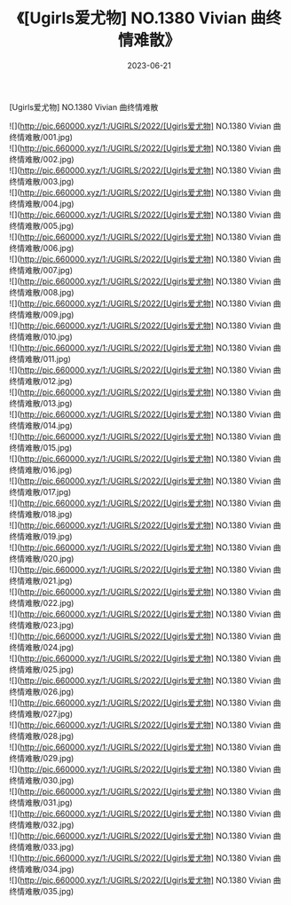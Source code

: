 ﻿---
layout: post
title:  《[Ugirls爱尤物] NO.1380 Vivian 曲终情难散》
date:   2023-06-21
img: http://pic.660000.xyz/1:/UGIRLS/2022/[Ugirls爱尤物] NO.1380 Vivian 曲终情难散/000.jpg
categories: [美女, 清纯, 唯美]
---

[Ugirls爱尤物] NO.1380 Vivian 曲终情难散

 ![](http://pic.660000.xyz/1:/UGIRLS/2022/[Ugirls爱尤物] NO.1380 Vivian 曲终情难散/001.jpg) <br>![](http://pic.660000.xyz/1:/UGIRLS/2022/[Ugirls爱尤物] NO.1380 Vivian 曲终情难散/002.jpg) <br>![](http://pic.660000.xyz/1:/UGIRLS/2022/[Ugirls爱尤物] NO.1380 Vivian 曲终情难散/003.jpg) <br>![](http://pic.660000.xyz/1:/UGIRLS/2022/[Ugirls爱尤物] NO.1380 Vivian 曲终情难散/004.jpg) <br>![](http://pic.660000.xyz/1:/UGIRLS/2022/[Ugirls爱尤物] NO.1380 Vivian 曲终情难散/005.jpg) <br>![](http://pic.660000.xyz/1:/UGIRLS/2022/[Ugirls爱尤物] NO.1380 Vivian 曲终情难散/006.jpg) <br>![](http://pic.660000.xyz/1:/UGIRLS/2022/[Ugirls爱尤物] NO.1380 Vivian 曲终情难散/007.jpg) <br>![](http://pic.660000.xyz/1:/UGIRLS/2022/[Ugirls爱尤物] NO.1380 Vivian 曲终情难散/008.jpg) <br>![](http://pic.660000.xyz/1:/UGIRLS/2022/[Ugirls爱尤物] NO.1380 Vivian 曲终情难散/009.jpg) <br>![](http://pic.660000.xyz/1:/UGIRLS/2022/[Ugirls爱尤物] NO.1380 Vivian 曲终情难散/010.jpg) <br>![](http://pic.660000.xyz/1:/UGIRLS/2022/[Ugirls爱尤物] NO.1380 Vivian 曲终情难散/011.jpg) <br>![](http://pic.660000.xyz/1:/UGIRLS/2022/[Ugirls爱尤物] NO.1380 Vivian 曲终情难散/012.jpg) <br>![](http://pic.660000.xyz/1:/UGIRLS/2022/[Ugirls爱尤物] NO.1380 Vivian 曲终情难散/013.jpg) <br>![](http://pic.660000.xyz/1:/UGIRLS/2022/[Ugirls爱尤物] NO.1380 Vivian 曲终情难散/014.jpg) <br>![](http://pic.660000.xyz/1:/UGIRLS/2022/[Ugirls爱尤物] NO.1380 Vivian 曲终情难散/015.jpg) <br>![](http://pic.660000.xyz/1:/UGIRLS/2022/[Ugirls爱尤物] NO.1380 Vivian 曲终情难散/016.jpg) <br>![](http://pic.660000.xyz/1:/UGIRLS/2022/[Ugirls爱尤物] NO.1380 Vivian 曲终情难散/017.jpg) <br>![](http://pic.660000.xyz/1:/UGIRLS/2022/[Ugirls爱尤物] NO.1380 Vivian 曲终情难散/018.jpg) <br>![](http://pic.660000.xyz/1:/UGIRLS/2022/[Ugirls爱尤物] NO.1380 Vivian 曲终情难散/019.jpg) <br>![](http://pic.660000.xyz/1:/UGIRLS/2022/[Ugirls爱尤物] NO.1380 Vivian 曲终情难散/020.jpg) <br>![](http://pic.660000.xyz/1:/UGIRLS/2022/[Ugirls爱尤物] NO.1380 Vivian 曲终情难散/021.jpg) <br>![](http://pic.660000.xyz/1:/UGIRLS/2022/[Ugirls爱尤物] NO.1380 Vivian 曲终情难散/022.jpg) <br>![](http://pic.660000.xyz/1:/UGIRLS/2022/[Ugirls爱尤物] NO.1380 Vivian 曲终情难散/023.jpg) <br>![](http://pic.660000.xyz/1:/UGIRLS/2022/[Ugirls爱尤物] NO.1380 Vivian 曲终情难散/024.jpg) <br>![](http://pic.660000.xyz/1:/UGIRLS/2022/[Ugirls爱尤物] NO.1380 Vivian 曲终情难散/025.jpg) <br>![](http://pic.660000.xyz/1:/UGIRLS/2022/[Ugirls爱尤物] NO.1380 Vivian 曲终情难散/026.jpg) <br>![](http://pic.660000.xyz/1:/UGIRLS/2022/[Ugirls爱尤物] NO.1380 Vivian 曲终情难散/027.jpg) <br>![](http://pic.660000.xyz/1:/UGIRLS/2022/[Ugirls爱尤物] NO.1380 Vivian 曲终情难散/028.jpg) <br>![](http://pic.660000.xyz/1:/UGIRLS/2022/[Ugirls爱尤物] NO.1380 Vivian 曲终情难散/029.jpg) <br>![](http://pic.660000.xyz/1:/UGIRLS/2022/[Ugirls爱尤物] NO.1380 Vivian 曲终情难散/030.jpg) <br>![](http://pic.660000.xyz/1:/UGIRLS/2022/[Ugirls爱尤物] NO.1380 Vivian 曲终情难散/031.jpg) <br>![](http://pic.660000.xyz/1:/UGIRLS/2022/[Ugirls爱尤物] NO.1380 Vivian 曲终情难散/032.jpg) <br>![](http://pic.660000.xyz/1:/UGIRLS/2022/[Ugirls爱尤物] NO.1380 Vivian 曲终情难散/033.jpg) <br>![](http://pic.660000.xyz/1:/UGIRLS/2022/[Ugirls爱尤物] NO.1380 Vivian 曲终情难散/034.jpg) <br>![](http://pic.660000.xyz/1:/UGIRLS/2022/[Ugirls爱尤物] NO.1380 Vivian 曲终情难散/035.jpg) <br>